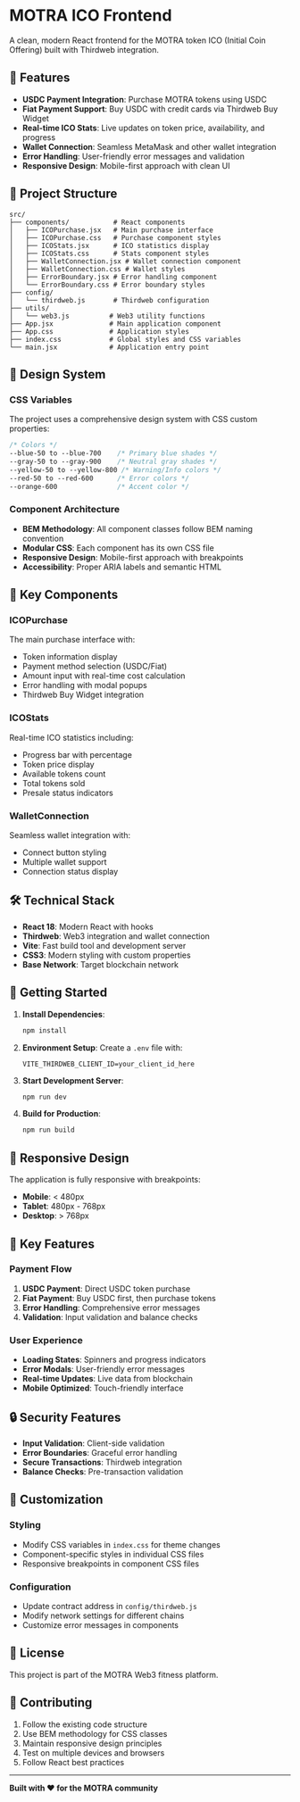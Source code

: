 # MOTRA ICO Frontend

A clean, modern React frontend for the MOTRA token ICO (Initial Coin Offering) built with Thirdweb integration.

## 🚀 Features

- **USDC Payment Integration**: Purchase MOTRA tokens using USDC
- **Fiat Payment Support**: Buy USDC with credit cards via Thirdweb Buy Widget
- **Real-time ICO Stats**: Live updates on token price, availability, and progress
- **Wallet Connection**: Seamless MetaMask and other wallet integration
- **Error Handling**: User-friendly error messages and validation
- **Responsive Design**: Mobile-first approach with clean UI

## 📁 Project Structure

```
src/
├── components/           # React components
│   ├── ICOPurchase.jsx   # Main purchase interface
│   ├── ICOPurchase.css   # Purchase component styles
│   ├── ICOStats.jsx      # ICO statistics display
│   ├── ICOStats.css      # Stats component styles
│   ├── WalletConnection.jsx # Wallet connection component
│   ├── WalletConnection.css # Wallet styles
│   ├── ErrorBoundary.jsx # Error handling component
│   └── ErrorBoundary.css # Error boundary styles
├── config/
│   └── thirdweb.js       # Thirdweb configuration
├── utils/
│   └── web3.js          # Web3 utility functions
├── App.jsx              # Main application component
├── App.css              # Application styles
├── index.css            # Global styles and CSS variables
└── main.jsx             # Application entry point
```

## 🎨 Design System

### CSS Variables
The project uses a comprehensive design system with CSS custom properties:

```css
/* Colors */
--blue-50 to --blue-700    /* Primary blue shades */
--gray-50 to --gray-900    /* Neutral gray shades */
--yellow-50 to --yellow-800 /* Warning/Info colors */
--red-50 to --red-600      /* Error colors */
--orange-600               /* Accent color */
```

### Component Architecture
- **BEM Methodology**: All component classes follow BEM naming convention
- **Modular CSS**: Each component has its own CSS file
- **Responsive Design**: Mobile-first approach with breakpoints
- **Accessibility**: Proper ARIA labels and semantic HTML

## 🔧 Key Components

### ICOPurchase
The main purchase interface with:
- Token information display
- Payment method selection (USDC/Fiat)
- Amount input with real-time cost calculation
- Error handling with modal popups
- Thirdweb Buy Widget integration

### ICOStats
Real-time ICO statistics including:
- Progress bar with percentage
- Token price display
- Available tokens count
- Total tokens sold
- Presale status indicators

### WalletConnection
Seamless wallet integration with:
- Connect button styling
- Multiple wallet support
- Connection status display

## 🛠️ Technical Stack

- **React 18**: Modern React with hooks
- **Thirdweb**: Web3 integration and wallet connection
- **Vite**: Fast build tool and development server
- **CSS3**: Modern styling with custom properties
- **Base Network**: Target blockchain network

## 🚀 Getting Started

1. **Install Dependencies**:
   ```bash
   npm install
   ```

2. **Environment Setup**:
   Create a `.env` file with:
   ```
   VITE_THIRDWEB_CLIENT_ID=your_client_id_here
   ```

3. **Start Development Server**:
   ```bash
   npm run dev
   ```

4. **Build for Production**:
   ```bash
   npm run build
   ```

## 📱 Responsive Design

The application is fully responsive with breakpoints:
- **Mobile**: < 480px
- **Tablet**: 480px - 768px
- **Desktop**: > 768px

## 🎯 Key Features

### Payment Flow
1. **USDC Payment**: Direct USDC token purchase
2. **Fiat Payment**: Buy USDC first, then purchase tokens
3. **Error Handling**: Comprehensive error messages
4. **Validation**: Input validation and balance checks

### User Experience
- **Loading States**: Spinners and progress indicators
- **Error Modals**: User-friendly error messages
- **Real-time Updates**: Live data from blockchain
- **Mobile Optimized**: Touch-friendly interface

## 🔒 Security Features

- **Input Validation**: Client-side validation
- **Error Boundaries**: Graceful error handling
- **Secure Transactions**: Thirdweb integration
- **Balance Checks**: Pre-transaction validation

## 🎨 Customization

### Styling
- Modify CSS variables in `index.css` for theme changes
- Component-specific styles in individual CSS files
- Responsive breakpoints in component CSS files

### Configuration
- Update contract address in `config/thirdweb.js`
- Modify network settings for different chains
- Customize error messages in components

## 📄 License

This project is part of the MOTRA Web3 fitness platform.

## 🤝 Contributing

1. Follow the existing code structure
2. Use BEM methodology for CSS classes
3. Maintain responsive design principles
4. Test on multiple devices and browsers
5. Follow React best practices

---

**Built with ❤️ for the MOTRA community**
